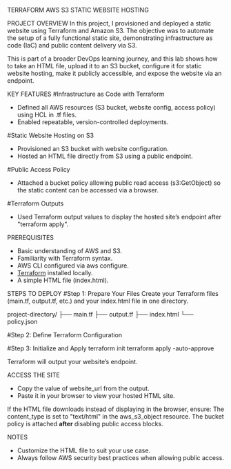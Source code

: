 TERRAFORM AWS S3 STATIC WEBSITE HOSTING

PROJECT OVERVIEW
In this project, I provisioned and deployed a static website using Terraform and Amazon S3. The objective was to automate the setup of a fully functional static site, demonstrating infrastructure as code (IaC) and public content delivery via S3.

This is part of a broader DevOps learning journey, and this lab shows how to take an HTML file, upload it to an S3 bucket, configure it for static website hosting, make it publicly accessible, and expose the website via an endpoint.



KEY FEATURES
#Infrastructure as Code with Terraform
- Defined all AWS resources (S3 bucket, website config, access policy) using HCL in .tf files.
- Enabled repeatable, version-controlled deployments.

#Static Website Hosting on S3
- Provisioned an S3 bucket with website configuration.
- Hosted an HTML file directly from S3 using a public endpoint.

#Public Access Policy
- Attached a bucket policy allowing public read access (s3:GetObject) so the static content can be accessed via a browser.

#Terraform Outputs
- Used Terraform output values to display the hosted site’s endpoint after "terraform apply".



PREREQUISITES
- Basic understanding of AWS and S3.
- Familiarity with Terraform syntax.
- AWS CLI configured via aws configure.
- [Terraform](https://developer.hashicorp.com/terraform/downloads) installed locally.
- A simple HTML file (index.html).



STEPS TO DEPLOY
#Step 1: Prepare Your Files
Create your Terraform files (main.tf, output.tf, etc.) and your index.html file in one directory.

project-directory/
├── main.tf
├── output.tf
├── index.html
└── policy.json

#Step 2: Define Terraform Configuration

#Step 3: Initialize and Apply
terraform init
terraform apply -auto-approve

Terraform will output your website’s endpoint.



ACCESS THE SITE
- Copy the value of website_url from the output.
- Paste it in your browser to view your hosted HTML site.

If the HTML file downloads instead of displaying in the browser, ensure:
The content_type is set to "text/html" in the aws_s3_object resource.
The bucket policy is attached **after** disabling public access blocks.



NOTES
- Customize the HTML file to suit your use case.
- Always follow AWS security best practices when allowing public access.

